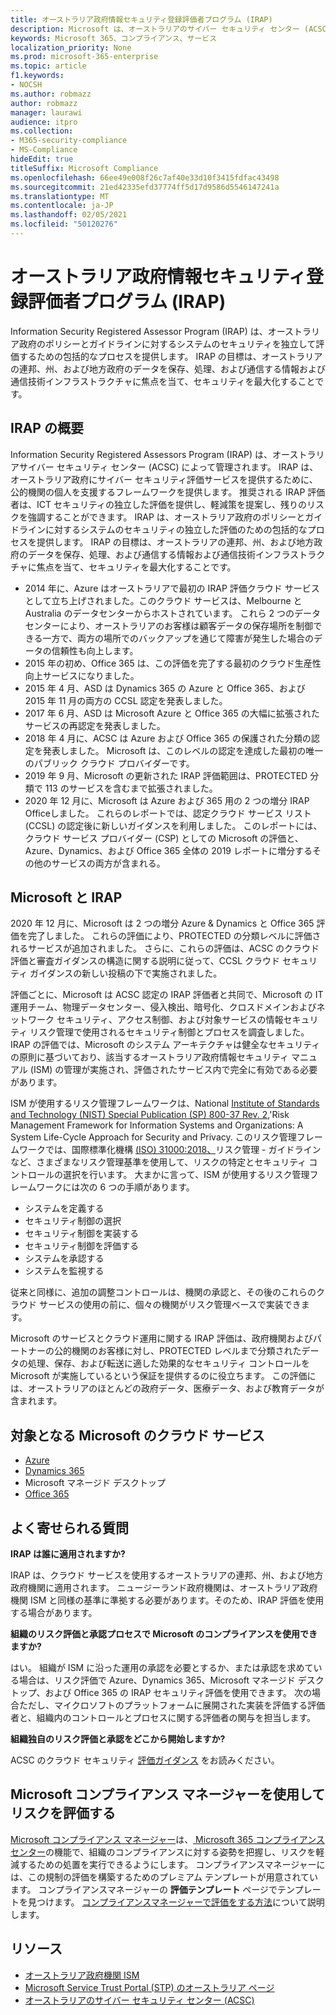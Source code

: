 ```yaml
---
title: オーストラリア政府情報セキュリティ登録評価者プログラム (IRAP)
description: Microsoft は、オーストラリアのサイバー セキュリティ センター (ACSC) による IRAP 評価と認定に基づく非分類の分流制限マーカー (DLM) と PROTECTED データの両方について、オーストラリア認定クラウド サービス リストに含まれています。
keywords: Microsoft 365、コンプライアンス、サービス
localization_priority: None
ms.prod: microsoft-365-enterprise
ms.topic: article
f1.keywords:
- NOCSH
ms.author: robmazz
author: robmazz
manager: laurawi
audience: itpro
ms.collection:
- M365-security-compliance
- MS-Compliance
hideEdit: true
titleSuffix: Microsoft Compliance
ms.openlocfilehash: 66ee49e008f26c7af40e33d10f3415fdfac43498
ms.sourcegitcommit: 21ed42335efd37774ff5d17d9586d5546147241a
ms.translationtype: MT
ms.contentlocale: ja-JP
ms.lasthandoff: 02/05/2021
ms.locfileid: "50120276"
---
```

# <a name="australian-government-information-security-registered-assessor-program-irap"></a>オーストラリア政府情報セキュリティ登録評価者プログラム (IRAP)

Information Security Registered Assessor Program (IRAP) は、オーストラリア政府のポリシーとガイドラインに対するシステムのセキュリティを独立して評価するための包括的なプロセスを提供します。 IRAP の目標は、オーストラリアの連邦、州、および地方政府のデータを保存、処理、および通信する情報および通信技術インフラストラクチャに焦点を当て、セキュリティを最大化することです。

## <a name="irap-overview"></a>IRAP の概要

Information Security Registered Assessors Program (IRAP) は、オーストラリアサイバー セキュリティ センター (ACSC) によって管理されます。 IRAP は、オーストラリア政府にサイバー セキュリティ評価サービスを提供するために、公的機関の個人を支援するフレームワークを提供します。 推奨される IRAP 評価者は、ICT セキュリティの独立した評価を提供し、軽減策を提案し、残りのリスクを強調することができます。 IRAP は、オーストラリア政府のポリシーとガイドラインに対するシステムのセキュリティの独立した評価のための包括的なプロセスを提供します。 IRAP の目標は、オーストラリアの連邦、州、および地方政府のデータを保存、処理、および通信する情報および通信技術インフラストラクチャに焦点を当て、セキュリティを最大化することです。

- 2014 年に、Azure はオーストラリアで最初の IRAP 評価クラウド サービスとして立ち上げされました。このクラウド サービスは、Melbourne と Australia のデータセンターからホストされています。 これら 2 つのデータセンターにより、オーストラリアのお客様は顧客データの保存場所を制御できる一方で、両方の場所でのバックアップを通じて障害が発生した場合のデータの信頼性も向上します。
- 2015 年の初め、Office 365 は、この評価を完了する最初のクラウド生産性向上サービスになりました。
- 2015 年 4 月、ASD は Dynamics 365 の Azure と Office 365、および 2015 年 11 月の両方の CCSL 認定を発表しました。
- 2017 年 6 月、ASD は Microsoft Azure と Office 365 の大幅に拡張されたサービスの再認定を発表しました。
- 2018 年 4 月に、ACSC は Azure および Office 365 の保護された分類の認定を発表しました。 Microsoft は、このレベルの認定を達成した最初の唯一のパブリック クラウド プロバイダーです。
- 2019 年 9 月、Microsoft の更新された IRAP 評価範囲は、PROTECTED 分類で 113 のサービスを含むまで拡張されました。
- 2020 年 12 月に、Microsoft は Azure および 365 用の 2 つの増分 IRAP Officeしました。 これらのレポートでは、認定クラウド サービス リスト (CCSL) の認定後に新しいガイダンスを利用しました。 このレポートには、クラウド サービス プロバイダー (CSP) としての Microsoft の評価と、Azure、Dynamics、および Office 365 全体の 2019 レポートに増分するその他のサービスの両方が含まれる。

## <a name="microsoft-and-irap"></a>Microsoft と IRAP

2020 年 12 月に、Microsoft は 2 つの増分 Azure & Dynamics と Office 365 評価を完了しました。 これらの評価により、PROTECTED の分類レベルに評価されるサービスが追加されました。 さらに、これらの評価は、ACSC のクラウド評価と審査ガイダンスの構造に関する説明に従って[](https://www.cyber.gov.au/acsc/government/cloud-security-guidance)、CCSL クラウド セキュリティ ガイダンスの新しい投稿の下で実施されました。

評価ごとに、Microsoft は ACSC 認定の IRAP 評価者と共同で、Microsoft の IT 運用チーム、物理データセンター、侵入検出、暗号化、クロスドメインおよびネットワーク セキュリティ、アクセス制御、および対象サービスの情報セキュリティ リスク管理で使用されるセキュリティ制御とプロセスを調査しました。 IRAP の評価では、Microsoft のシステム アーキテクチャは健全なセキュリティの原則に基づいており、該当するオーストラリア政府情報セキュリティ マニュアル (ISM) の管理が実施され、評価されたサービス内で完全に有効である必要があります。

ISM が使用するリスク管理フレームワークは、National [Institute of Standards and Technology (NIST) Special Publication (SP) 800-37 Rev. 2](https://csrc.nist.gov/publications/detail/sp/800-37/rev-2/final),'Risk Management Framework for Information Systems and Organizations: A System Life-Cycle Approach for Security and Privacy. このリスク管理フレームワークでは、国際標準化機構 [(ISO) 31000:2018、](https://www.iso.org/standard/65694.html)リスク管理 - ガイドラインなど、さまざまなリスク管理基準を使用して、リスクの特定とセキュリティ コントロールの選択を行います。 大まかに言って、ISM が使用するリスク管理フレームワークには次の 6 つの手順があります。

- システムを定義する
- セキュリティ制御の選択
- セキュリティ制御を実装する
- セキュリティ制御を評価する
- システムを承認する
- システムを監視する

従来と同様に、追加の調整コントロールは、機関の承認と、その後のこれらのクラウド サービスの使用の前に、個々の機関がリスク管理ベースで実装できます。

Microsoft のサービスとクラウド運用に関する IRAP 評価は、政府機関およびパートナーの公的機関のお客様に対し、PROTECTED レベルまで分類されたデータの処理、保存、および転送に適した効果的なセキュリティ コントロールを Microsoft が実施しているという保証を提供するのに役立ちます。 この評価には、オーストラリアのほとんどの政府データ、医療データ、および教育データが含まれます。

## <a name="microsoft-in-scope-cloud-services"></a>対象となる Microsoft のクラウド サービス

- [Azure](https://aka.ms/AzureCompliance)
- [Dynamics 365](https://aka.ms/d365-compliance-list)
- Microsoft マネージド デスクトップ
- [Office 365](https://aka.ms/Office365ComplianceOfferings)

## <a name="frequently-asked-questions"></a>よく寄せられる質問

**IRAP は誰に適用されますか?**

IRAP は、クラウド サービスを使用するオーストラリアの連邦、州、および地方政府機関に適用されます。 ニュージーランド政府機関は、オーストラリア政府機関 ISM と同様の基準に準拠する必要があります。そのため、IRAP 評価を使用する場合があります。

**組織のリスク評価と承認プロセスで Microsoft のコンプライアンスを使用できますか?**

はい。 組織が ISM に沿った運用の承認を必要とするか、または承認を求めている場合は、リスク評価で Azure、Dynamics 365、Microsoft マネージド デスクトップ、および Office 365 の IRAP セキュリティ評価を使用できます。 次の場合ただし、マイクロソフトのプラットフォームに展開された実装を評価する評価者と、組織内のコントロールとプロセスに関する評価者の関与を担当します。

**組織独自のリスク評価と承認をどこから開始しますか?**

ACSC のクラウド セキュリティ [評価ガイダンス](https://www.cyber.gov.au/acsc/government/cloud-security-guidance) をお読みください。

## <a name="use-microsoft-compliance-manager-to-assess-your-risk"></a>Microsoft コンプライアンス マネージャーを使用してリスクを評価する

[Microsoft コンプライアンス マネージャー](/microsoft-365/compliance/compliance-manager)は、[ Microsoft 365 コンプライアンス センター](/microsoft-365/compliance/microsoft-365-compliance-center)の機能で、組織のコンプライアンスに対する姿勢を把握し、リスクを軽減するための処置を実行できるようにします。 コンプライアンスマネージャーには、この規制の評価を構築するためのプレミアム テンプレートが用意されています。 コンプライアンスマネージャーの **評価テンプレート** ページでテンプレートを見つけます。 [コンプライアンスマネージャーで評価をする方法](/microsoft-365/compliance/compliance-manager-assessments)について説明します。

## <a name="resources"></a>リソース

- [オーストラリア政府機関 ISM](https://acsc.gov.au/infosec/ism/index.htm)
- [Microsoft Service Trust Portal (STP) のオーストラリア ページ](https://aka.ms/au-irap)
- [オーストラリアのサイバー セキュリティ センター (ACSC)](https://www.cyber.gov.au)
